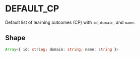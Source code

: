 # DEFAULT_CP

Default list of learning outcomes (CP) with `id`, `domain`, and `name`.

## Shape
```ts
Array<{ id: string; domain: string; name: string }>
```
